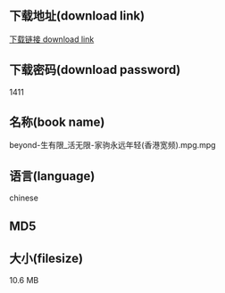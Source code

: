 ## 下载地址(download link)
[下载链接 download link](https://voluble-croquembouche-d321dc.netlify.app/?s=beyond-%E7%94%9F%E6%9C%89%E9%99%90_%E6%B4%BB%E6%97%A0%E9%99%90-%E5%AE%B6%E9%A9%B9%E6%B0%B8%E8%BF%9C%E5%B9%B4%E8%BD%BB%28%E9%A6%99%E6%B8%AF%E5%AE%BD%E9%A2%91%29.mpg)

## 下载密码(download password)
1411

## 名称(book name)
beyond-生有限_活无限-家驹永远年轻(香港宽频).mpg.mpg

## 语言(language)
chinese

## MD5


## 大小(filesize)
10.6 MB
